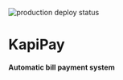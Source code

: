 ![production deploy status](https://github.com/davidtheblane/KapiPay/actions/workflows/production_deploy.yml/badge.svg)

# KapiPay

#### Automatic bill payment system
